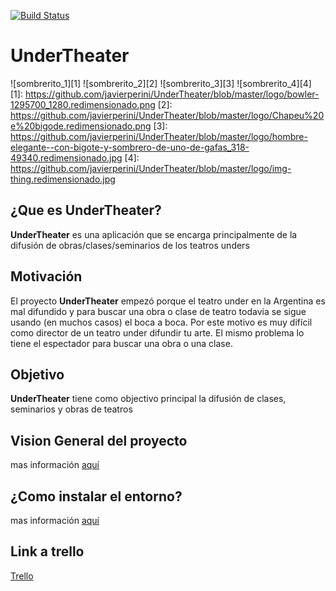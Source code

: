 [![Build Status](https://travis-ci.org/javierperini/UnderTheater.svg?branch=search_play_theater)](https://travis-ci.org/javierperini/UnderTheater)

# UnderTheater
![sombrerito_1][1]  ![sombrerito_2][2]  ![sombrerito_3][3]  ![sombrerito_4][4]
[1]: https://github.com/javierperini/UnderTheater/blob/master/logo/bowler-1295700_1280.redimensionado.png
[2]: https://github.com/javierperini/UnderTheater/blob/master/logo/Chapeu%20e%20bigode.redimensionado.png
[3]: https://github.com/javierperini/UnderTheater/blob/master/logo/hombre-elegante--con-bigote-y-sombrero-de-uno-de-gafas_318-49340.redimensionado.jpg
[4]: https://github.com/javierperini/UnderTheater/blob/master/logo/img-thing.redimensionado.jpg

## ¿Que es UnderTheater? 
**UnderTheater** es una aplicación que se encarga principalmente de la difusión de obras/clases/seminarios de los teatros unders

## Motivación
El proyecto **UnderTheater** empezó porque el teatro under en la Argentina es mal difundido y para buscar una obra o clase de teatro todavia se sigue usando (en muchos casos) el boca a boca. Por este motivo es muy difícil como director de un teatro under difundir  tu arte. El mismo problema lo tiene el espectador para buscar una obra o una clase.

## Objetivo
**UnderTheater** tiene como objectivo principal la difusión de clases, seminarios y obras de teatros 

## Vision General del proyecto
mas información [aquí](https://github.com/javierperini/UnderTheater/blob/master/Vision%20general%20del%20proyecto.md)

## ¿Como instalar el entorno?
mas información [aquí](https://github.com/javierperini/UnderTheater/blob/master/Como%20Instalar%20el%20entorno.md)

## Link a trello
[Trello](https://trello.com/b/737KQTM9/unq-tip-undertheater)
